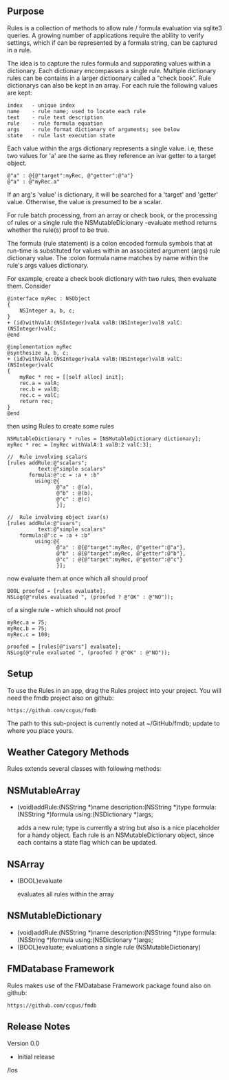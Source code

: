 Purpose
--------------

Rules is a collection of methods to allow rule / formula evaluation via sqlite3 queries.  A growing number of applications require the ability to verify settings, which if can be represented by a formala string, can be captured in a rule.

The idea is to capture the rules formula and supporating values within a dictionary. Each dictionary encompasses a single rule.  Multiple dictionary rules can be contains in a larger dictioonary called a "check book". Rule dictionarys can also be kept in an array. For each rule the following values are kept:

	index	- unique index
	name	- rule name; used to locate each rule
	text	- rule text description
	rule	- rule formula equation
	args	- rule format dictionary of arguments; see below
	state	- rule last execution state

Each value within the args dictionary represents a single value. i.e, these two values for 'a' are the same as they reference an ivar getter to a target object.

	@"a" : @{@"target":myRec, @"getter":@"a"}
	@"a" : @"myRec.a"

If an arg's 'value' is dictionary, it will be searched for a 'target' and 'getter' value. Otherwise, the value is presumed to be a scalar.

For rule batch processing, from an array or check book, or the processing of rules or a single rule the NSMutableDicionary -evaluate method returns whether the rule(s) proof to be true.

The formula (rule statement) is a colon encoded formula symbols that at run-time is substituted for values within an associated argument (args) rule dictionary value. The :colon formula name matches by name within the rule's args values dictionary.

For example, create a check book dictionary with two rules, then evaluate them. Consider

	@interface myRec : NSObject
	{
		NSInteger a, b, c;
	}
	+ (id)withValA:(NSInteger)valA valB:(NSInteger)valB valC:(NSInteger)valC;
	@end

	@implementation myRec
	@synthesize a, b, c;
	+ (id)withValA:(NSInteger)valA valB:(NSInteger)valB valC:(NSInteger)valC
	{
		myRec * rec = [[self alloc] init];
		rec.a = valA;
		rec.b = valB;
		rec.c = valC;
		return rec;
	}
	@end

then using Rules to create some rules

	NSMutableDictionary * rules = [NSMutableDictionary dictionary];
	myRec * rec = [myRec withValA:1 valB:2 valC:3];

	//	Rule involving scalars
	[rules addRule:@"scalars";
			  text:@"simple scalars"
		   formula:@":c = :a + :b"
			 using:@{
					@"a" : @(a),
					@"b" : @(b),
					@"c" : @(c)
					}];

	//	Rule involving object ivar(s)
	[rules addRule:@"ivars";
			  text:@"simple scalars"
		formula:@":c = :a + :b"
			 using:@{
					@"a" : @{@"target":myRec, @"getter":@"a"},
					@"b" : @{@"target":myRec, @"getter":@"b"},
					@"c" : @{@"target":myRec, @"getter":@"c"}
					}];

now evaluate them at once which all should proof

	BOOL proofed = [rules evaluate];
	NSLog(@"rules evaluated ", (proofed ? @"OK" : @"NO"));

of a single rule - which should not proof

	myRec.a = 75;
	myRec.b = 75;
	myRec.c = 100;

	proofed = [rules[@"ivars"] evaluate];
	NSLog(@"rule evaluated ", (proofed ? @"OK" : @"NO"));


Setup
-------

To use the Rules in an app, drag the Rules project into your project. You will need the fmdb project also on github:

	https://github.com/ccgus/fmdb

The path to this sub-project is currently noted at ~/GitHub/fmdb; update to where you place yours.

Weather Category Methods
--------------------------

Rules extends several classes with following methods:

NSMutableArray
--------------------------
- (void)addRule:(NSString *)name description:(NSString *)type formula:(NSString *)formula using:(NSDictionary *)args;

	adds a new rule; type is currently a string but also is a nice placeholder for a handy object.  Each rule is an NSMutableDictionary object, since each contains a state flag which can be updated.

NSArray
--------------------------
- (BOOL)evaluate

	evaluates all rules within the array

NSMutableDictionary
--------------------------
- (void)addRule:(NSString *)name description:(NSString *)type formula:(NSString *)formula using:(NSDictionary *)args;
- (BOOL)evaluate;
	evaluations a single rule (NSMutableDictionary)


FMDatabase Framework
-------------------------

Rules makes use of the FMDatabase Framework package found also on github:

	https://github.com/ccgus/fmdb

    
Release Notes
----------------

Version 0.0

- Initial release

/los
